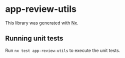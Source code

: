 # app-review-utils

This library was generated with [Nx](https://nx.dev).

## Running unit tests

Run `nx test app-review-utils` to execute the unit tests.
